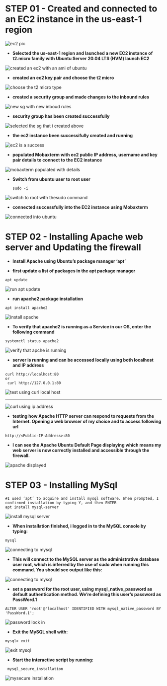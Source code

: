 


# STEP 01 - Created and connected to an EC2 instance in the us-east-1 region

![ec2 pic](https://github.com/titusnangitech/LAMP-web-stack-implementation-project/assets/128609800/c2cc67f8-31d6-4623-a196-23042e51a6d0)

- **Selected the us-east-1 region and launched a new EC2 instance of t2.micro family with Ubuntu Server 20.04 LTS (HVM) launch EC2**
  

![created an ec2 with an ami of ubuntu](https://github.com/titusnangitech/LAMP-web-stack-implementation-project/assets/128609800/94e8c5b3-0d2b-4c37-9782-4eedc5328b3d)


- **created an ec2 key pair and choose the t2 micro**
  
  
![choose the t2 micro type](https://github.com/titusnangitech/LAMP-web-stack-implementation-project/assets/128609800/046148d2-ab8b-42f9-8a02-f3135fda948f)


- **created a security group and made changes to the inbound rules**
  
  
![new sg with new inboud rules](https://github.com/titusnangitech/LAMP-web-stack-implementation-project/assets/128609800/71bdcce5-497a-4414-947b-831b1f0b9fe0)

- **security group has been created successfully**
  
  
![selected the sg that i created above](https://github.com/titusnangitech/LAMP-web-stack-implementation-project/assets/128609800/e4fe27a7-de03-45b5-91d9-4001f6473643)


- **the ec2 instance been successifully created and running**

![ec2 is a success](https://github.com/titusnangitech/LAMP-web-stack-implementation-project/assets/128609800/a43cc32b-cd97-4e2f-8bf3-6067e6694bf3)


- **populated Mobaxterm with ec2 public IP address, username and key pair details to connect to the EC2 instance**

  
![mobaxterm populated with details](https://github.com/titusnangitech/LAMP-web-stack-implementation-project/assets/128609800/f35b59f3-52d2-4720-9146-23dc0aee0864)



- **Switch from ubuntu user to root user**

  ```
  sudo -i
  ````
  

 ![switch to root with thesudo command](https://github.com/titusnangitech/LAMP-web-stack-implementation-project/assets/128609800/fb3e0696-c8dd-463d-955e-e791864e2fe3)
 
 
 - **connected successfully into the EC2 instance using Mobaxterm**

   
![connected into ubuntu](https://github.com/titusnangitech/LAMP-web-stack-implementation-project/assets/128609800/f1f8bc9e-653c-401b-a4f7-4892cab8c7b1)

# STEP 02 - Installing Apache web server and Updating the firewall

- **Install Apache using Ubuntu’s package manager ‘apt’**

- **first update a list of packages in the apt package manager**
```
apt update
 ```

![run apt update](https://github.com/titusnangitech/LAMP-web-stack-implementation-project/assets/128609800/abbcd97a-0f79-431a-8e6d-8d88d75ae57b)


- **run apache2 package installation**
```
apt install apache2
```

![install apache](https://github.com/titusnangitech/LAMP-web-stack-implementation-project/assets/128609800/04d52075-a25e-4aff-9145-44ba34c6bf3d)

- **To verify that apache2 is running as a Service in our OS, enter the following command**
```
systemctl status apache2
```

![verify that apche is running](https://github.com/titusnangitech/LAMP-web-stack-implementation-project/assets/128609800/ef385ec3-312d-4d54-b169-c96bcbe5d491)

- **server is running and can be accessed locally using both localhost and IP address**
```
curl http://localhost:80
or
 curl http://127.0.0.1:80
```

![test using curl local host](https://github.com/titusnangitech/LAMP-web-stack-implementation-project/assets/128609800/7a56724d-e506-4122-aac4-ef32c957264c)

** **

![curl using ip address](https://github.com/titusnangitech/LAMP-web-stack-implementation-project/assets/128609800/c92e0469-8a3a-447b-b97f-37342707ad8b)


- **testing how Apache HTTP server can respond to requests from the Internet. Opening a web browser of my choice and to access following url**
```
http://<Public-IP-Address>:80
```


- **I can see the Apache Ubuntu Default Page displaying which means my web server is now correctly installed and accessible through the firewall.**

![apache displayed](https://github.com/titusnangitech/LAMP-web-stack-implementation-project/assets/128609800/e44cd379-5ba7-4951-aa86-b7227327b53f)

# STEP 03 - Installing MySql

```
#I used ‘apt’ to acquire and install mysql software. When prompted, I confirmed installation by typing Y, and then ENTER
apt install mysql-server
```

![install mysql server](https://github.com/titusnangitech/LAMP-web-stack-implementation-project/assets/128609800/a6bdf9b8-b075-4f1a-b322-ab48feb0c588)

- **When installation finished, i logged in to the MySQL console by typing:**
```
mysql
```

![connecting to mysql](https://github.com/titusnangitech/LAMP-web-stack-implementation-project/assets/128609800/3e996ca9-37c8-4e5a-9e4f-ac1b9b2063ae)

- **This will connect to the MySQL server as the administrative database user root, which is inferred by the use of sudo when running this command. You should see output like this:**


![connecting to mysql](https://github.com/titusnangitech/LAMP-web-stack-implementation-project/assets/128609800/ed88c8b0-e07c-4cfa-984e-c10ac2c6324e)

- **set a password for the root user, using mysql_native_password as default authentication method. We’re defining this user’s password as PassWord.1**

```
ALTER USER 'root'@'localhost' IDENTIFIED WITH mysql_native_password BY 'PassWord.1';
```

![password lock in](https://github.com/titusnangitech/LAMP-web-stack-implementation-project/assets/128609800/8eba3d4b-98b8-40cb-9342-d16f78880b72)

- **Exit the MySQL shell with:**
```
mysql> exit
```


![exit mysql](https://github.com/titusnangitech/LAMP-web-stack-implementation-project/assets/128609800/bfeab62e-4174-4991-86ee-f9febbc1bdd7)


- **Start the interactive script by running:**

```
 mysql_secure_installation
```

![mysecure installation](https://github.com/titusnangitech/LAMP-web-stack-implementation-project/assets/128609800/70089ea2-b4e3-4547-adab-d840555241ee)
